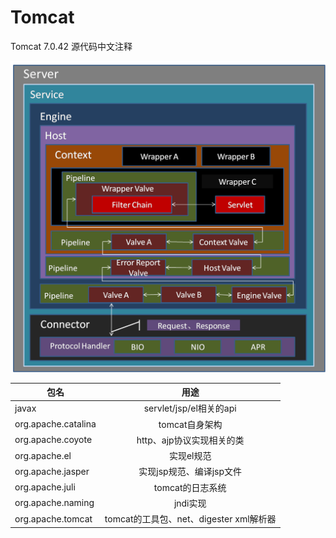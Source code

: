 Tomcat
======

Tomcat 7.0.42 源代码中文注释

![](image/架构.png)

| 包名        |   用途           |
| ------------- |:-------------:|
| javax      | servlet/jsp/el相关的api|
| org.apache.catalina      | tomcat自身架构|
| org.apache.coyote | http、ajp协议实现相关的类  |    
| org.apache.el | 实现el规范  |    
| org.apache.jasper	|实现jsp规范、编译jsp文件|
| org.apache.juli |	tomcat的日志系统    |
| org.apache.naming |	jndi实现   |
| org.apache.tomcat| tomcat的工具包、net、digester xml解析器       |

